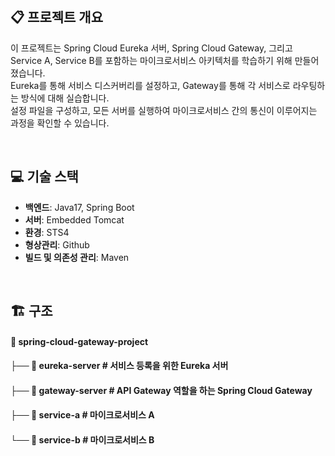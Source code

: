 <br>

## 📋 프로젝트 개요
이 프로젝트는 Spring Cloud Eureka 서버, Spring Cloud Gateway, 그리고 Service A, Service B를 포함하는 마이크로서비스 아키텍처를 학습하기 위해 만들어졌습니다. <br>
Eureka를 통해 서비스 디스커버리를 설정하고, Gateway를 통해 각 서비스로 라우팅하는 방식에 대해 실습합니다. <br>
설정 파일을 구성하고, 모든 서버를 실행하여 마이크로서비스 간의 통신이 이루어지는 과정을 확인할 수 있습니다. <br>

<br>

## 💻 기술 스택
- **백엔드**: Java17, Spring Boot
- **서버**: Embedded Tomcat
- **환경**: STS4
- **형상관리**: Github
- **빌드 및 의존성 관리**: Maven
<br>

## 🏗 구조
#### 📂 spring-cloud-gateway-project <br>
#### ├── 📂 eureka-server      # 서비스 등록을 위한 Eureka 서버 <br>
#### ├── 📂 gateway-server     # API Gateway 역할을 하는 Spring Cloud Gateway <br>
#### ├── 📂 service-a          # 마이크로서비스 A <br>
#### └── 📂 service-b          # 마이크로서비스 B <br>

<br>
<br>
